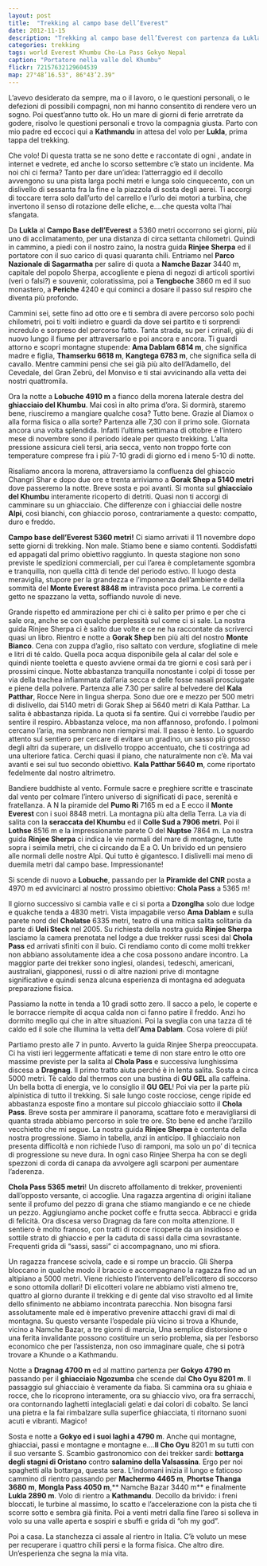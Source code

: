 ```yaml
---
layout: post
title:  "Trekking al campo base dell’Everest"
date: 2012-11-15
description: "Trekking al campo base dell’Everest con partenza da Lukla, salita al Cho-La Pass e discesa dalla valle di Gokyo"
categories: trekking
tags: world Everest Khumbu Cho-La Pass Gokyo Nepal
caption: "Portatore nella valle del Khumbu"
flickr: 72157632129604539
map: 27°48’16.53", 86°43’2.39"
---
```



L’avevo desiderato da sempre, ma o il lavoro, o le questioni personali, o le defezioni di possibili compagni, non mi hanno consentito di rendere vero un sogno. Poi quest’anno tutto ok. Ho un mare di giorni di ferie arretrate da godere, risolvo le questioni personali e trovo la compagnia giusta. Parto con mio padre ed eccoci qui a **Kathmandu** in attesa del volo per **Lukla**, prima tappa del trekking.

Che volo! Di questa tratta se ne sono dette e raccontate di ogni , andate in internet e vedrete, ed anche lo scorso settembre c’è stato un incidente. Ma noi chi ci ferma? Tanto per dare un’idea: l’atterraggio ed il decollo avvengono su una pista larga pochi metri e lunga solo cinquecento, con un dislivello di sessanta fra la fine e la piazzola di sosta degli aerei. Ti accorgi di toccare terra solo dall’urto del carrello e l’urlo dei motori a turbina, che invertono il senso di rotazione delle eliche, e....che questa volta l’hai sfangata.

Da **Lukla** al **Campo Base dell’Everest** a 5360 metri occorrono sei giorni, più uno di acclimatamento, per una distanza di circa settanta chilometri. Quindi in cammino, a piedi con il nostro zaino, la nostra guida **Rinjee Sherpa** ed il portatore con il suo carico di quasi quaranta chili. Entriamo nel **Parco Nazionale di Sagarmatha** per salire di quota a **Namche Bazar** 3440 m, capitale del popolo Sherpa, accogliente e piena di negozi di articoli sportivi (veri o falsi?) e souvenir, coloratissima, poi a **Tengboche** 3860 m ed il suo monastero, a **Periche** 4240 e qui cominci a dosare il passo sul respiro che diventa più profondo.

Cammini sei, sette fino ad otto ore e ti sembra di avere percorso solo pochi chilometri, poi ti volti indietro e guardi da dove sei partito e ti sorprendi incredulo e sorpreso del percorso fatto. Tanta strada, su per i crinali, giù di nuovo lungo il fiume per attraversarlo e poi ancora e ancora.  Ti guardi attorno e scopri montagne stupende: **Ama Dablam 6814 m**, che significa madre e figlia, **Thamserku 6618 m**, **Kangtega 6783 m**, che significa sella di cavallo. Mentre cammini pensi che sei già più alto dell’Adamello, del Cevedale, del Gran Zebrù, del Monviso e ti stai avvicinando alla vetta dei nostri quattromila.

Ora la notte a **Lobuche 4910 m** a fianco della morena laterale destra del **ghiacciaio del Khumbu**. Mai così in alto prima d’ora. Si dormirà, staremo bene, riusciremo a mangiare qualche cosa? Tutto bene. Grazie al Diamox o alla forma fisica o alla sorte? Partenza alle 7,30 con il primo sole. Giornata ancora una volta splendida. Infatti l’ultima settimana di ottobre e l’intero mese di novembre sono il periodo ideale per questo trekking. L’alta pressione assicura cieli tersi, aria secca, vento non troppo forte con temperature comprese fra i più 7-10 gradi di giorno ed i meno 5-10 di notte.

Risaliamo ancora la morena, attraversiamo la confluenza del ghiaccio Changri Shar e dopo due ore e trenta arriviamo a **Gorak Shep a 5140 metri** dove passeremo la notte. Breve sosta e poi avanti. Si monta sul **ghiacciaio del Khumbu** interamente ricoperto di detriti. Quasi non ti accorgi di camminare su un ghiacciaio. Che differenze con i ghiacciai delle nostre **Alpi**, così bianchi, con ghiaccio poroso, contrariamente a questo: compatto, duro e freddo.

**Campo base dell’Everest 5360 metri!** Ci siamo arrivati il 11 novembre dopo sette giorni di trekking. Non male. Stiamo bene e siamo contenti. Soddisfatti ed appagati dal primo obiettivo raggiunto. In questa stagione non sono previste le spedizioni commerciali, per cui l’area è completamente sgombra e tranquilla, non quella città di tende del periodo estivo. Il luogo desta meraviglia, stupore per la grandezza e l’imponenza dell’ambiente e della sommità del **Monte Everest 8848 m** intravista poco prima. Le correnti a getto ne spazzano la vetta, soffiando nuvole di neve.

Grande rispetto ed ammirazione per chi ci è salito per primo e per che ci sale ora, anche se con qualche perplessità sul come ci si sale. La nostra guida Rinjee Sherpa ci è salito due volte e ce ne ha raccontate da scriverci quasi un libro. Rientro e notte a **Gorak Shep** ben più alti del nostro **Monte Bianco**. Cena con zuppa d’aglio, riso saltato con verdure, sfogliatine di mele e litri di té caldo. Quella poca acqua disponibile gela al calar del sole e quindi niente toeletta e questo avviene ormai da tre giorni e così sarà per i prossimi cinque. Notte abbastanza tranquilla nonostante i colpi di tosse per via della trachea infiammata dall’aria secca e delle fosse nasali prosciugate e piene della polvere.
Partenza alle 7.30 per salire al belvedere del **Kala Patthar**, Rocce Nere in lingua sherpa. Sono due ore e mezzo per 500 metri di dislivello, dai 5140 metri di Gorak Shep ai 5640 metri di Kala Patthar. La salita è abbastanza ripida. La quota si fa sentire. Qui ci vorrebbe l’audio per sentire il respiro. Abbastanza veloce, ma non affannoso, profondo. I polmoni cercano l’aria, ma sembrano non riempirsi mai. Il passo è lento. Lo sguardo attento sul sentiero per cercare di evitare un gradino, un sasso più grosso degli altri da superare, un dislivello troppo accentuato, che ti costringa ad una ulteriore fatica. Cerchi quasi il piano, che naturalmente non c’è. Ma vai avanti e sei sul tuo secondo obiettivo. **Kala Patthar 5640 m**, come riportato fedelmente dal nostro altrimetro. 

Bandiere buddhiste al vento. Formule sacre e preghiere scritte e trascinate dal vento per colmare l’intero universo di significati di pace, serenità e fratellanza. A N la piramide del **Pumo Ri** 7165 m ed a E ecco il **Monte Everest** con i suoi 8848 metri. La montagna più alta della Terra. La via di salita con la **seraccata del Khumbu** ed il **Colle Sud a 7906 metri**. Poi il **Lothse** 8516 m e la impressionante parete O del **Nuptse** 7864 m. La nostra guida **Rinjee Sherpa** ci indica le vie normali del mare di montagne, tutte sopra i seimila metri, che ci circando da E a O. Un brivido ed un pensiero alle normali delle nostre Alpi. Qui tutto è gigantesco. I dislivelli mai meno di duemila metri dal campo base. Impressionante!

Si scende di nuovo a **Lobuche**, passando per la **Piramide del CNR** posta a 4970 m ed avvicinarci al nostro prossimo obiettivo: **Chola Pass** a 5365 m!

Il giorno successivo si cambia valle e ci si porta a **Dzonglha** solo due lodge e quakche tenda a 4830 metri. Vista impagabile verso **Ama Dablam** e sulla parete nord del **Cholatse** 6335 metri, teatro di una mitica salita solitaria da parte di **Ueli Steck** nel 2005. Su richiesta della nostra guida **Rinjee Sherpa** lasciamo la camera prenotata nel lodge a due trekker russi scesi dal **Chola Pass** ed arrivati sfiniti con il buio. Ci rendiamo conto di come molti trekker non abbiano assolutamente idea a che cosa possono andare incontro. La maggior parte dei trekker sono inglesi, olandesi, tedeschi, americani, australiani, giapponesi, russi o di altre nazioni prive di montagne significative e quindi senza alcuna esperienza di montagna ed adeguata preparazione fisica.

Passiamo la notte in tenda a 10 gradi sotto zero. Il sacco a pelo, le coperte e le borracce riempite di acqua calda non ci fanno patire il freddo. Anzi ho dormito meglio qui che in altre situazioni. Poi la sveglia con una tazza di té caldo ed il sole che illumina la vetta dell’**Ama Dablam**. Cosa volere di più!

Partiamo presto alle 7 in punto. Avverto la guida Rinjee Sherpa preoccupata. Ci ha visti ieri leggermente affaticati e teme di non stare entro le otto ore massime previste per la salita al **Chola Pass** e successiva lunghissima discesa a **Dragnag**. Il primo tratto aiuta perché è in lenta salita. Sosta a circa 5000 metri. Tè caldo dal thermos con una bustina di **GU GEL** alla caffeina. Un bella botta di energia, ve lo consiglio il **GU GEL**! Poi via per la parte più alpinistica di tutto il trekking. Si sale lungo coste rocciose, cenge ripide ed abbastanza esposte fino a montare sul piccolo ghiacciaio sotto il **Chola Pass**. Breve sosta per ammirare il panorama, scattare foto e meravigliarsi di quanta strada abbiamo percorso in sole tre ore. Sto bene ed anche l’arzillo vecchietto che mi segue. La nostra guida **Rinjee Sherpa** è contenta della nostra progressione. Siamo in tabella, anzi in anticipo. Il ghiacciaio non presenta difficoltà e non richiede l’uso di ramponi, ma solo un po’ di tecnica di progressione su neve dura. In ogni caso Rinjee Sherpa ha con se degli spezzoni di corda di canapa da avvolgere agli scarponi per aumentare l’aderenza.

**Chola Pass 5365 metri**! Un discreto affollamento di trekker, provenienti dall’opposto versante, ci accoglie. Una ragazza argentina di origini italiane sente il profumo del pezzo di grana che stiamo mangiando e ce ne chiede un pezzo. Aggiungiamo anche pocket coffe e frutta secca. Abbracci e grida di felicità. Ora discesa verso Dragnag da fare con molta attenzione. Il sentiero è molto franoso, con tratti di rocce ricoperte da un insidioso e sottile strato di ghiaccio e per la caduta di sassi dalla cima sovrastante. Frequenti grida di “sassi, sassi” ci accompagnano, uno mi sfiora.<p/>

Un ragazza francese scivola, cade e si rompe un braccio. Gli Sherpa bloccano in qualche modo il braccio e accompagnano la ragazza fino ad un altipiano a 5000 metri. Viene richiesto l’intervento dell’elicottero di soccorso e sono ottomila dollari! Di elicotteri volare ne abbiamo visti almeno tre, quattro al giorno durante il trekking e di gente dal viso stravolto ed al limite dello sfinimento ne abbiamo incontrata parecchia. Non bisogna farsi assolutamente male ed è imperativo prevenire attacchi gravi di mal di montagna. Su questo versante l’ospedale più vicino si trova a Khunde, vicino a Namche Bazar, a tre giorni di marcia, Una semplice distorsione o una ferita invalidante possono costituire un serio problema, sia per l’esborso economico che per l’assistenza, non oso immaginare quale, che si potrà trovare a Khunde o a Kathmandu.

Notte a **Dragnag 4700 m** ed al mattino partenza per **Gokyo 4790 m** passando per il **ghiacciaio Ngozumba** che scende dal **Cho Oyu 8201 m**. Il passaggio sul ghiacciaio è veramente da fiaba. Si cammina ora su ghiaia e rocce, che lo ricoprono interamente, ora su ghiaccio vivo, ora fra serracchi, ora contornando laghetti integlaciali gelati e dai colori di cobalto.  Se lanci una pietra e la fai rimbalzare sulla superfice ghiacciata, ti ritornano suoni acuti e vibranti. Magico!

Sosta e notte a **Gokyo ed i suoi laghi a 4790 m**. Anche qui montagne, ghiacciai, passi e montagne e montagne e....**Il Cho Oyu** 8201 m su tutti con il suo versante S. Scambio gastronomico con dei trekker sardi: **bottarga degli stagni di Oristano** contro **salamino della Valsassina**. Ergo per noi spaghetti alla bottarga, questa sera.  L’indomani inizia il lungo e faticoso cammino di rientro passando per **Machermo 4465 m**,  **Phortse Thanga 3680 m**, **Mongla Pass 4050 m**,** Namche Bazar 3440 m** e finalmente **Lukla 2890 m**. Volo di rientro a **Kathmandu**. Decollo da brivido: i freni bloccati, le turbine al massimo, lo scatto e l’accelerazione con la pista che ti scorre sotto e sembra già finita. Poi a venti metri dalla fine l’areo si solleva in volo su una valle aperta e sospiri e sbuffi e grida di “oh my god”.

Poi a casa. La stanchezza ci assale al rientro in Italia. C’è voluto un mese per recuperare i quattro chili persi e la forma fisica.  Che altro dire. Un’esperienza che segna la mia vita.




